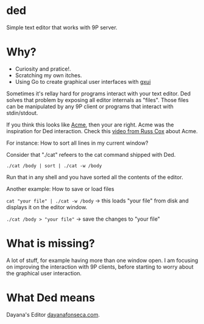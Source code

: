 # ded
Simple text editor that works with 9P server.

# Why?

* Curiosity and pratice!.
* Scratching my own itches.
* Using Go to create graphical user interfaces with [gxui](https://github.com/google/gxui)

Sometimes it's rellay hard for programs interact with your text editor.
Ded solves that problem by exposing all editor internals as "files".
Those files can be manipulated by any 9P client or programs that interact with stdin/stdout.

If you think this looks like [Acme](http://acme.cat-v.org/), then your are right. Acme was the inspiration for Ded interaction.
Check this [video from Russ Cox](http://research.swtch.com/acme) about Acme.

For instance: How to sort all lines in my current window?

Consider that "./cat" refeers to the cat command shipped with Ded.

`./cat /body | sort | ./cat -w /body`

Run that in any shell and you have sorted all the contents of the editor.

Another example: How to save or load files

`cat "your file" | ./cat -w /body` -> this loads "your file" from disk and displays it on the editor window.

`./cat /body > "your file"` -> save the changes to "your file"

# What is missing?

A lot of stuff, for example having more than one window open. I am focusing on improving the interaction with 9P clients, before starting to worry about the graphical user interaction.

# What Ded means

Dayana's Editor [dayanafonseca.com](http://www.dayanafonseca.com/).
